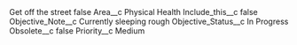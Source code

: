 <?xml version="1.0" encoding="UTF-8"?>
<CustomMetadata xmlns="http://soap.sforce.com/2006/04/metadata" xmlns:xsi="http://www.w3.org/2001/XMLSchema-instance" xmlns:xsd="http://www.w3.org/2001/XMLSchema">
    <label>Get off the street</label>
    <protected>false</protected>
    <values>
        <field>Area__c</field>
        <value xsi:type="xsd:string">Physical Health</value>
    </values>
    <values>
        <field>Include_this__c</field>
        <value xsi:type="xsd:boolean">false</value>
    </values>
    <values>
        <field>Objective_Note__c</field>
        <value xsi:type="xsd:string">Currently sleeping rough</value>
    </values>
    <values>
        <field>Objective_Status__c</field>
        <value xsi:type="xsd:string">In Progress</value>
    </values>
    <values>
        <field>Obsolete__c</field>
        <value xsi:type="xsd:boolean">false</value>
    </values>
    <values>
        <field>Priority__c</field>
        <value xsi:type="xsd:string">Medium</value>
    </values>
</CustomMetadata>
